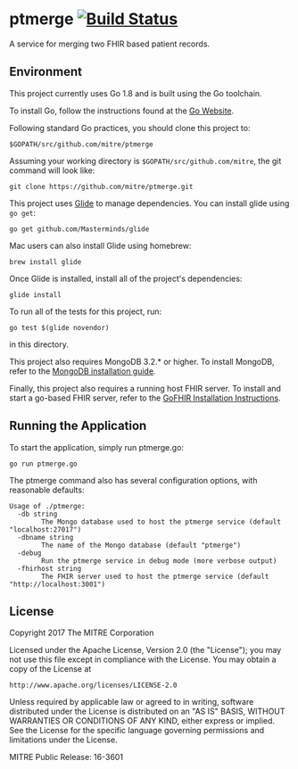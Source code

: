 # ptmerge [![Build Status](https://travis-ci.org/mitre/ptmerge.svg?branch=master)](https://travis-ci.org/mitre/ptmerge)
A service for merging two FHIR based patient records.

## Environment

This project currently uses Go 1.8 and is built using the Go toolchain.

To install Go, follow the instructions found at the [Go Website](http://golang.org/doc/install).

Following standard Go practices, you should clone this project to:

```
$GOPATH/src/github.com/mitre/ptmerge
```

Assuming your working directory is `$GOPATH/src/github.com/mitre`, the git command will look like:

```
git clone https://github.com/mitre/ptmerge.git
```

This project uses [Glide](https://github.com/Masterminds/glide) to manage dependencies. You can install glide using `go get`:

```
go get github.com/Masterminds/glide
```

Mac users can also install Glide using homebrew:

```
brew install glide
```

Once Glide is installed, install all of the project's dependencies:

```
glide install
```

To run all of the tests for this project, run:

```
go test $(glide novendor)
```

in this directory.

This project also requires MongoDB 3.2.* or higher. To install MongoDB, refer to the
[MongoDB installation guide](http://docs.mongodb.org/manual/installation/).

Finally, this project also requires a running host FHIR server. To install and start a go-based FHIR server, refer to the [GoFHIR Installation Instructions](https://github.com/synthetichealth/gofhir).

## Running the Application

To start the application, simply run ptmerge.go:

```
go run ptmerge.go
```

The ptmerge command also has several configuration options, with reasonable defaults:

```
Usage of ./ptmerge:
  -db string
    	The Mongo database used to host the ptmerge service (default "localhost:27017")
  -dbname string
    	The name of the Mongo database (default "ptmerge")
  -debug
    	Run the ptmerge service in debug mode (more verbose output)
  -fhirhost string
    	The FHIR server used to host the ptmerge service (default "http://localhost:3001")
```

## License
Copyright 2017 The MITRE Corporation

Licensed under the Apache License, Version 2.0 (the "License");
you may not use this file except in compliance with the License.
You may obtain a copy of the License at

    http://www.apache.org/licenses/LICENSE-2.0

Unless required by applicable law or agreed to in writing, software
distributed under the License is distributed on an "AS IS" BASIS,
WITHOUT WARRANTIES OR CONDITIONS OF ANY KIND, either express or implied.
See the License for the specific language governing permissions and
limitations under the License.

MITRE Public Release: 16-3601
